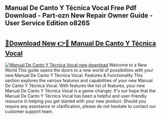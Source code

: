## Manual De Canto Y Técnica Vocal Free Pdf Download - Part-ozn New Repair Owner Guide - User Service Edition o826S

# <h2><a href="http://bc28539.oget.top/?id=Manual+De+Canto+Y+T%c3%a9cnica+Vocal">🔗Download New 👉🔴 Manual De Canto Y Técnica Vocal</a></h2>

[![Manual De Canto Y Técnica Vocal new download](https://i.imgur.com/5g1atiW.png)](http://bc28539.oget.top/?id=Manual+De+Canto+Y+T%c3%a9cnica+Vocal)
Welcome to a New World This guide opens the doors to a new world of possibilities with your new Manual De Canto Y Técnica Vocal. Features & Functionality This section explores the various features and capabilities of your new Manual De Canto Y Técnica Vocal. With features like list of features, your new Manual De Canto Y Técnica Vocal is a game-changer. It's our hope that the Manual De Canto Y Técnica Vocal has been a helpful and user-friendly resource in helping you get started with your new product. Should you require any assistance or clarification, please do not hesitate to contact our customer support team.
